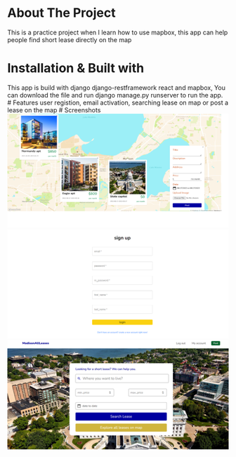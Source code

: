 ﻿# About The Project
This is a practice project when I learn how to use mapbox, this app can help people find short lease directly on the map
# Installation & Built with
This app is build with django django-restframework react and mapbox, You can download the file and run django manage.py runserver to run the app.  
﻿# Features
user registion, email activation, searching lease on map or post a lease on the map
﻿# Screenshots
 ![Screenshot](screenshot1.png)
 ![Screenshot](screenshot2.png)
 ![Screenshot](screenshot3.png)
